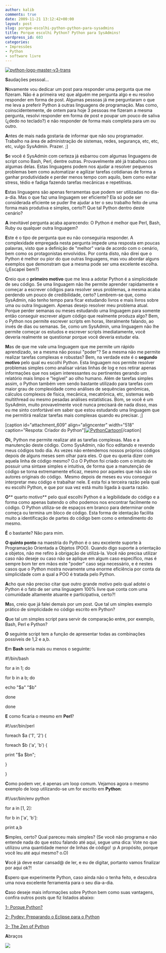 ```yaml
---
author: kalib
comments: true
date: 2009-11-21 13:12:42+00:00
layout: post
slug: porque-escolhi-python-python-para-sysadmins
title: Porque escolhi Python? Python para SysAdmins!
wordpress_id: 603
categories:
- Impressões
- Python
- software livre
---
```


[![python-logo-master-v3-trans](http://marcelocavalcante.net/portal/wp-content/uploads/2009/11/python-logo-master-v3-trans-300x101.png)](http://marcelocavalcante.net/portal/wp-content/uploads/2009/11/python-logo-master-v3-trans.png)



**S**audações pessoal...

**N**ovamente vou dedicar um post para responder uma pergunta que me fizeram. Não é a primeira vez que alguém me pergunta algo e eu resolvo responder em forma de post. Algumas pessoas já me perguntaram o que me leva a preferir Python à outras linguagens de programação. Mas como, coinscidentemente, de ontem para hoje 3 pessoas me fizeram a mesma pergunta, resolvi responder em forma de post e poupar um pouco de saliva (¿dedo no teclado?) e não responder de forma mais completa para um ou outro.

**A**ntes de mais nada gostaria de informar que não sou programador. Trabalho na área de administração de sistemas, redes, segurança, etc, etc, etc, vulgo SysAdmin. Prazer. ;]

**S**e você é SysAdmin com certeza já esbarrou com algumas linguagens de script como Bash, Perl, dentre outras. Provavelmente até já trabalhou com algumas delas. Estas linguagens podem nos ajudar a resolver pequenos problemas bem como automatizar e agilizar tarefas cotidianas de forma a ganhar produtividade e perder menos tempo com aquilo, bem como evitar stress, tédio e fadiga fazendo tarefas mecânicas e repetitivas.

**E**stas linguagens são apenas ferramentas que podem ser utilizadas no dia-a-dia. Mas o que faz uma linguagem ser eficiente? Ela só pode ser considerada eficiente se puder lhe ajudar a ter o seu trabalho feito de uma forma mais produtiva e simples, certo?! Que tal Python dentro deste cenário?

**A** inevitável pergunta acaba aparecendo: O Python é melhor que Perl, Bash, Ruby ou qualquer outra linguagem?

**E**ste é o tipo de pergunta que eu não conseguiria responder. A complexidade empregada nesta pergunta impede uma resposta em poucas palavras, visto que a definição de "melhor" varia de acordo com o cenário, bem como os protagonistas envolvidos. Por conta disto, não direi que o Python é melhor ou pior do que outras linguagens, mas vou abordar alguns exemplos que demonstram que a mesma pode ser uma excelente escolha. (¿Escapei bem?)

**C**reio que o **primeiro motivo** que me leva a adotar Python é a simplicidade de seu código. Se uma linguagem não lhe permite aprender rapidamente e começar a escrever códigos para resolver seus problemas, a mesma acaba perdendo um pouco de credibilidade, certo? Lembrem-se que, como SysAdmin, não tenho tempo para ficar estudando livros e mais livros sobre uma ou outra linguagem. Apenas desejo resolver meu problema atual. Porque perder semanas ou meses estudando uma linguagem para somente então conseguir escrever algum código que realmente produza algo? Bem, o Python nos permite escrever scripts em horas, literalmente falando, ao invés de dias ou semanas. Se, como um SysAdmin, uma linguagem não lhe permite começar os estudos e escrever scripts imediatamente, você deveria realmente se questionar porque você deveria estudar ela.

**M**as de que me vale uma linguagem que me permite um rápido aprendizado, se a mesma não possui "poder"? Se a mesma não me permite realizar tarefas complexas e robustas? Bem, na verdade este é o **segundo motivo** pelo qual eu escolhi Python. Esta linguagem nos permite resolver problemas simples como analisar várias linhas de log e nos retirar apenas informações que nos sejam interessantes ou pertinentes gerando um relatório mais limpo e "legível" ao olho humano. Além de tarefas simples assim, o Python também vem sendo bastante utilizado para tarefas com maior grau de complexidade como análises de sequências genômicas, cálculos complexos de física, mecânica, mecatrônica, etc, sistemas web multithread ou mesmo pesadas análises estatísticas. Bom, se você é um SysAdmin, muito provavelmente você nunca precisará de nada disso, mas eu me sinto confortável em saber que estou estudando uma linguagem que me permitirá realizar tarefas mais complexas quando eu precisar. ;]

[caption id="attachment_609" align="aligncenter" width="518" caption="Respota: Criador do Python"][![PythonCartoon](http://marcelocavalcante.net/portal/wp-content/uploads/2009/11/PythonCartoon.jpg)](http://marcelocavalcante.net/portal/wp-content/uploads/2009/11/PythonCartoon.jpg)[/caption]

**O**k, Python me permite realizar até as tarefas complexas. Mas e a manutenção deste código. Como SysAdmin, não fico editando e revendo meus códigos todo dia. As vezes não entendemos nossos próprios códigos depois de alguns meses sem olhar para eles. O que eu queria dizer com aquela linha de código mesmo? O.o O Python foi criado com o intuito de possuir uma sintaxe simples e intuitiva, de forma que a manutenção de código se torna extremamente eficaz, mesmo por aqueles que não são os autores originais do código.  Mesmo depois de meses eu vou conseguir interpretar meu código e trabalhar nele. E esta foi a terceira razão pela qual eu escolhi Python, e que por sua vez está muito ligada à quarta razão.

**O**** quarto motivo** pelo qual escolhi Python é a legibilidade do código e a forma como apenas batendo o olho podemos nos encontrar facilmente no código. O Python utiliza-se de espaços em branco para determinar onde começa ou termina um bloco de código. Esta forma de identação facilita muito a identificação de partes do código bem como o entendimento do mesmo.

**É** o bastante? Não para mim.

**O quinto ponto** na maestria do Python é o seu excelente suporte à Programação Orientada a Objetos (POO). Quando digo suporte à orientação a objetos, não me refiro à obrigação de utilizá-la. Você não precisa utilizar caso não deseje ou caso não se aplique em algum caso específico, mas é sempre bom ter em mãos este "poder" caso seja necessário, e é nestes casos que o Python mostra novamente uma enorme eficiência por conta da simplicidade com a qual a POO é tratada pelo Python.

**A**cho que não preciso citar que outro grande motivo pelo qual adotei o Python é o fato de ser uma linguagem 100% livre que conta com uma comunidade altamente atuante e participativa, certo?!

**M**as, creio que já falei demais por um post. Que tal um simples exemplo prático de simplicidade no código escrito em Python?

**Q**ue tal um simples script para servir de comparação entre, por exemplo, Bash, Perl e Python?

**O** seguinte script tem a função de apresentar todas as combinações possíveis de 1,2 e a,b.

**E**m **Bash** seria mais ou menos o seguinte:


#!/bin/bash




for a in 1; do




for b in a b; do




echo "$a" "$b"




done




done



**E** como ficaria o mesmo em **Perl**?


#!/usr/bin/perl




foreach $a ('1', '2') {




foreach $b ('a', 'b') {




print "$a $bn";




}




}



**C**omo podem ver, é apenas um loop comum. Vejamos agora o mesmo exemplo de loop utilizando-se um for escrito em **Python**:


#!/usr/bin/env python




for a in [1, 2]:




for b in ['a', 'b']:




print a,b



**S**imples, certo? Qual pareceu mais simples? (Se você não programa e não entende nada do que estou falando até aqui, segue uma dica: Vote no que utilizou uma quantidade menor de linhas de código! :p A propósito, porque você leu até aqui mesmo? o.O)

**V**ocê já deve estar cansad@ de ler, e eu de digitar, portanto vamos finalizar por aqui ok?!

**E**spero que experimente Python, caso ainda não o tenha feito, e descubra uma nova excelente ferramenta para o seu dia-a-dia.

**C**aso deseje mais informações sobre Python bem como suas vantagens, confira outros posts que fiz listados abaixo:

[1- Porque Python?](http://marcelocavalcante.net/portal/2008/11/20/porque-python/)

[2- Pydev: Preparando o Eclipse para o Python](http://marcelocavalcante.net/portal/2009/03/23/pydev-preparando-o-eclipse-para-o-python/)

[3- The Zen of Python](http://marcelocavalcante.net/portal/2008/11/24/the-zen-of-python/)

**A**braços


![](http://www.marcelocavalcante.net/portal/imgs/userbar.gif)
